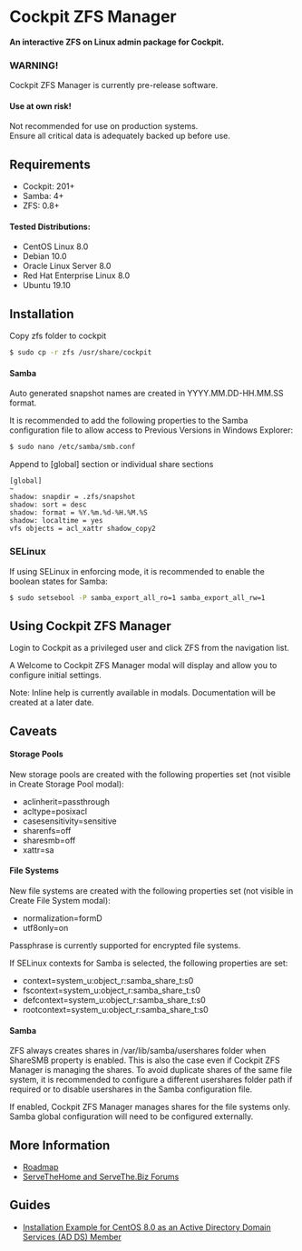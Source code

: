 # Cockpit ZFS Manager

**An interactive ZFS on Linux admin package for Cockpit.**

### WARNING!

Cockpit ZFS Manager is currently pre-release software.

#### Use at own risk!

Not recommended for use on production systems.\
Ensure all critical data is adequately backed up before use.

## Requirements

 * Cockpit: 201+
 * Samba: 4+
 * ZFS: 0.8+

#### Tested Distributions:

* CentOS Linux 8.0
* Debian 10.0
* Oracle Linux Server 8.0
* Red Hat Enterprise Linux 8.0
* Ubuntu 19.10

## Installation

Copy zfs folder to cockpit

```bash
$ sudo cp -r zfs /usr/share/cockpit
```

#### Samba

Auto generated snapshot names are created in YYYY.MM.DD-HH.MM.SS format.

It is recommended to add the following properties to the Samba configuration file to allow access to Previous Versions in Windows Explorer:

```bash
$ sudo nano /etc/samba/smb.conf
```

Append to [global] section or individual share sections

```
[global]
~
shadow: snapdir = .zfs/snapshot
shadow: sort = desc
shadow: format = %Y.%m.%d-%H.%M.%S
shadow: localtime = yes	
vfs objects = acl_xattr shadow_copy2
```

### SELinux

If using SELinux in enforcing mode, it is recommended to enable the boolean states for Samba:

```bash
$ sudo setsebool -P samba_export_all_ro=1 samba_export_all_rw=1
```

## Using Cockpit ZFS Manager

Login to Cockpit as a privileged user and click ZFS from the navigation list.

A Welcome to Cockpit ZFS Manager modal will display and allow you to configure initial settings.

Note: Inline help is currently available in modals. Documentation will be created at a later date.



## Caveats

#### Storage Pools

New storage pools are created with the following properties set (not visible in Create Storage Pool modal):

 * aclinherit=passthrough
 * acltype=posixacl
 * casesensitivity=sensitive
 * sharenfs=off
 * sharesmb=off
 * xattr=sa

#### File Systems

New file systems are created with the following properties set (not visible in Create File System modal):

 * normalization=formD
 * utf8only=on

Passphrase is currently supported for encrypted file systems.

If SELinux contexts for Samba is selected, the following properties are set:

 * context=system_u:object_r:samba_share_t:s0
 * fscontext=system_u:object_r:samba_share_t:s0
 * defcontext=system_u:object_r:samba_share_t:s0
 * rootcontext=system_u:object_r:samba_share_t:s0

#### Samba

ZFS always creates shares in /var/lib/samba/usershares folder when ShareSMB property is enabled. This is also the case even if Cockpit ZFS Manager is managing the shares. To avoid duplicate shares of the same file system, it is recommended to configure a different usershares folder path if required or to disable usershares in the Samba configuration file.

If enabled, Cockpit ZFS Manager manages shares for the file systems only. Samba global configuration will need to be configured externally.
## More Information

* [Roadmap](ROADMAP.md)
* [ServeTheHome and ServeThe.Biz Forums](https://forums.servethehome.com/index.php?threads/25668/)

## Guides

 * [Installation Example for CentOS 8.0 as an Active Directory Domain Services (AD DS) Member](guides/CentOS-8.0.md)
